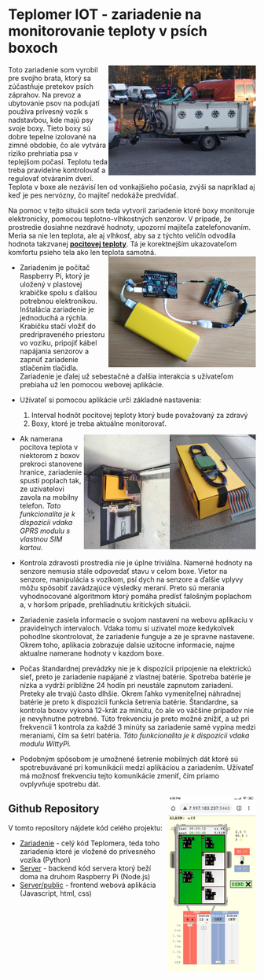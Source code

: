 # Teplomer IOT - zariadenie na monitorovanie teploty v psích boxoch

<img align="right" src="/.doc/trailer.png" width="300">
Toto zariadenie som vyrobil pre svojho brata, ktorý sa zúčastňuje pretekov psích záprahov. Na prevoz a ubytovanie psov na podujatí používa prívesný vozík s nadstavbou, kde majú psy svoje boxy. Tieto boxy sú dobre tepelne izolované na zimné obdobie, čo ale vytvára riziko prehriatia psa v teplejšom počasí. Teplotu teda treba pravidelne kontrolovať a regulovať otváraním dverí. Teplota v boxe ale nezávisí len od vonkajšieho počasia, zvýši sa napríklad aj keď je pes nervózny, čo majiteľ nedokáže predvídať.

Na pomoc v tejto situácii som teda vytvoril zariadenie ktoré boxy monitoruje elektronicky, pomocou teplotno-vlhkostných senzorov. 
V prípade, že prostredie dosiahne nezdravé hodnoty, upozorní majiteľa zatelefonovaním. 
Meria sa nie len teplota, ale aj vlhkosť, aby sa z týchto veličín odvodila hodnota takzvanej [**pocitovej teploty**](https://en.wikipedia.org/wiki/Heat_index).
Tá je korektnejším ukazovateľom komfortu psieho tela ako len teplota samotná.
<img align="right" src=".doc/hw.png" width="300"/>

* Zariadením je počítač Raspberry Pi, ktorý je uložený v plastovej krabičke spolu s ďalšou potrebnou elektronikou. 
Inštalácia zariadenie je jednoduchá a rýchla. Krabičku stačí vložiť do predripraveného priestoru vo voziku, 
pripojiť kábel napájania senzorov a zapnúť zariadenie stlačením tlačidla. Zariadenie je ďalej už sebestačné a 
ďalšia interakcia s užívateľom prebiaha už len pomocou webovej aplikácie.

* Užívateľ si pomocou aplikácie určí základné nastavenia: 
	1. Interval hodnôt pocitovej teploty ktorý bude považovaný za zdravý
	2. Boxy, ktoré je treba aktuálne monitorovať.

<img align="right" src="/.doc/box.png" width="175"/><img align="right" src="/.doc/inside.png" width="175"/>

* Ak namerana pocitova teplota v niektorom z boxov prekroci stanovene hranice, zariadenie spusti poplach tak, ze uzivatelovi zavola na mobilny telefon. *Tato funkcionalita je k dispozicii vdaka GPRS modulu s vlastnou SIM kartou.*

* Kontrola zdravosti prostredia nie je úplne triviálna. Namerné hodnoty na senzore nemusia stále odpovedať stavu v celom boxe. 
Vietor na senzore, manipulácia s vozíkom, psí dych na senzore a ďalšie vplyvy môžu spôsobiť zavádzajúce výsledky meraní. 
Preto sú merania vyhodnocované algoritmom ktorý pomáha predísť falošným poplachom a, v horšom prípade, prehliadnutiu kritických situácii.

* Zariadenie zasiela informacie o svojom nastaveni na webovu aplikaciu v pravidelnych intervaloch. Vdaka tomu si uzivatel moze kedykolvek pohodlne skontrolovat, že zariadenie funguje a ze je spravne nastavene. Okrem toho, aplikacia zobrazuje dalsie uzitocne informacie, najme aktualne namerane hodnoty v kazdom boxe.

* Počas štandardnej prevádzky nie je k dispozícii pripojenie na elektrickú sieť, preto je zariadenie napájané z vlastnej batérie. Spotreba batérie je nízka a vydrží približne 24 hodín pri neustále zapnutom zariadení. Preteky ale trvajú často dlhšie. Okrem ľahko vymeniteľnej náhradnej batérie je preto k dispozicii funkcia šetrenia batérie. Štandardne, sa kontrola boxov vykoná 12-krát za minútu, čo ale vo väčšine prípadov nie je nevyhnutne potrebné. Túto frekvenciu je preto možné znížiť, a už pri frekvencii 1 kontrola za každé 3 minúty sa zariadenie samé vypína medzi meraniami, čím sa šetrí batéria. *Táto funkcionalita je k dispozicii vdaka modulu WittyPi.*

* Podobným spôsobom je umožnené šetrenie mobilných dát ktoré sú spotrebuvávané pri komunikácii medzi aplikáciou a zariadením. Užívateľ má možnosť frekvenciu tejto komunikácie zmeniť, čím priamo ovplyvňuje spotrebu dát.
<img align="right" src=".doc/screenshot.png" width="180" />

 ## Github Repository
V tomto repository nájdete kód celého projektu:
* [Zariadenie](https://github.com/MarekDrabik/Teplomer/tree/master/Zariadenie) - celý kód Teplomera, teda toho zariadenia ktoré je vložené do prívesného vozíka (Python)
* [Server](https://github.com/MarekDrabik/Teplomer/tree/master/Server) - backend kód servera ktorý beží doma na druhom Raspberry Pi (Node.js) 
* [Server/public](https://github.com/MarekDrabik/Teplomer/tree/master/Server/public) - frontend webová aplikácia (Javascript, html, css)

